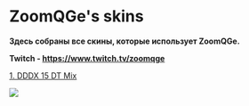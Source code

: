 # ZoomQGe's skins

**Здесь собраны все скины, которые использует ZoomQGe.**

**Twitch - https://www.twitch.tv/zoomqge**

[1. DDDX 15 DT Mix](https://mega.nz/file/zcwSBbiL#33h5hgaWOC80hEoGiC5AwvsuH6-gijg3IpqnY1j425A)

![](https://sun9-21.userapi.com/impg/OfjH7mAetlnseN7ekHE5xDqPmXKrGiIg3Z6NDA/VjM2clIEGQI.jpg?size=640x360&quality=96&sign=2783403ba7ef029027e3d211476f58fa&type=album)

